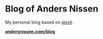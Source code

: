 # Blog of Anders Nissen

My personal blog based on [pixyll](https://github.com/johnotander/pixyll).

**[andersnissen.com/blog](http://andersnissen.com/blog)**

